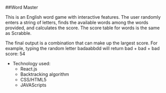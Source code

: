 
##Word Master


This is an English word game with interactive features. 
The user randomly enters a string of letters, finds the available words among the words provided, and calculates the score. The score table for words is the same as Scrabble.

The final output is a combination that can make up the largest score.
For example, typing the random letter badaabbdd will return bad + bad + bad score: 54



* Technology used:
    * React.js
    * Backtracking algorithm
    * CSS/HTML5
    * JAVAScripts

